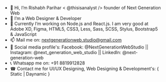 - 👋 Hi, I’m Rishabh Parihar < @thisisanalyst /> founder of Next Generation Web
- 👀 I’m a Web Designer & Developer
- 🌱 Currently I’m working on Node.js and React.js. I am very good at Adobe XD, Figma, HTML5, CSS3, Less, Sass, SCSS, Stylus, Bootstrap5 & JavaScript
- 📫 Mail me on: nextgenerationweb.studio@gmail.com
- 🔎 Social media profile's: Facebook: @NextGenerationWebStudio || Instagram: @next_generation_web_studio || LinkedIn: @next-generation-web
- 📞 Whatsapp me on: +91 8819912828
- ☎ Contact me for UI/UX Designing, Web Designing & Development's: { Static | Daynamic }

<!---thisisanalyst/thisisanalyst is a ✨ special ✨ repository because its `README.md` (this file) appears on your GitHub profile.
You can click the Preview link to take a look at your changes.--->
